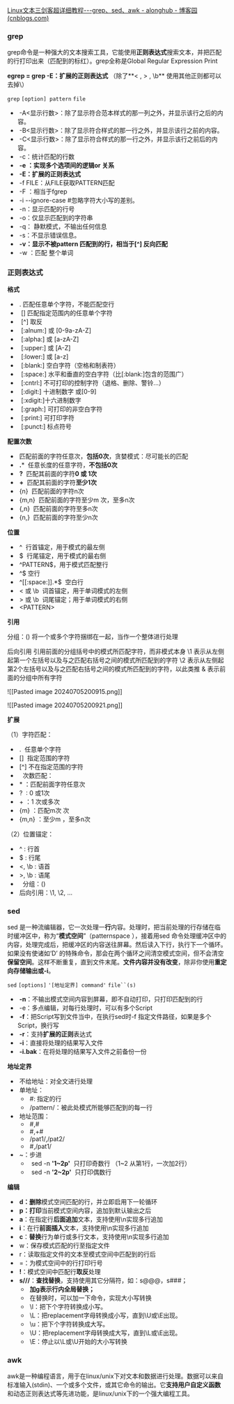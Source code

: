 

[Linux文本三剑客超详细教程---grep、sed、awk - alonghub - 博客园 (cnblogs.com)](https://www.cnblogs.com/along21/p/10366886.html)
### grep

grep命令是一种强大的文本搜索工具，它能使用**正则表达式**搜索文本，并把匹配的行打印出来（匹配到的标红）。grep全称是Global Regular Expression Print

**egrep = grep -E：扩展的正则表达式** （除了**\< , \> , \b** 使用其他正则都可以去掉\）

`grep` `[option] pattern` `file`

-  -A<显示行数>：除了显示符合范本样式的那一列之外，并显示该行之后的内容。
-  -B<显示行数>：除了显示符合样式的那一行之外，并显示该行之前的内容。
-  -C<显示行数>：除了显示符合样式的那一行之外，并显示该行之前后的内容。
-  -c：统计匹配的行数
-  **-e ：实现多个选项间的逻辑or 关系**
-  **-E：扩展的正则表达式**
-  -f FILE：从FILE获取PATTERN匹配
-  -F ：相当于fgrep
-  -i --ignore-case #忽略字符大小写的差别。
-  -n：显示匹配的行号
-  -o：仅显示匹配到的字符串
-  -q： 静默模式，不输出任何信息
-  -s：不显示错误信息。
-  **-v：显示不被pattern 匹配到的行，相当于[^] 反向匹配**
-  -w ：匹配 整个单词

### 正则表达式

**格式**

-  . 匹配任意单个字符，不能匹配空行
-   [] 匹配指定范围内的任意单个字符
-   [^] 取反
-   [:alnum:] 或 [0-9a-zA-Z]
-   [:alpha:] 或 [a-zA-Z]
-   [:upper:] 或 [A-Z]
-   [:lower:] 或 [a-z]
-   [:blank:] 空白字符（空格和制表符）
-   [:space:] 水平和垂直的空白字符（比[:blank:]包含的范围广）
-   [:cntrl:] 不可打印的控制字符（退格、删除、警铃...）
-   [:digit:] 十进制数字 或[0-9]
-   [:xdigit:]十六进制数字
-   [:graph:] 可打印的非空白字符
-   [:print:] 可打印字符
-   [:punct:] 标点符号

**配置次数**
-  匹配前面的字符任意次，**包括0次**，贪婪模式：尽可能长的匹配
-  **.***  任意长度的任意字符，**不包括0次**
-  **\?**  匹配其前面的字符**0 或 1次**
-  **\+**  匹配其前面的字符**至少1次**
-  \{n\}  匹配前面的字符n次
-  \{m,n\}  匹配前面的字符至少m 次，至多n次
-  \{,n\}  匹配前面的字符至多n次
-  \{n,\}  匹配前面的字符至少n次

**位置**
-  ^  行首锚定，用于模式的最左侧
-  $  行尾锚定，用于模式的最右侧
-  ^PATTERN$，用于模式匹配整行
-  ^$ 空行
-  ^[[:space:]].*$  空白行
-  \< 或 \b  词首锚定，用于单词模式的左侧
-  \> 或 \b  词尾锚定；用于单词模式的右侧
-  \<PATTERN\>

**引用**

分组：\(\) 将一个或多个字符捆绑在一起，当作一个整体进行处理

后向引用
引用前面的分组括号中的模式所匹配字符，而非模式本身
\1 表示从左侧起第一个左括号以及与之匹配右括号之间的模式所匹配到的字符
\2 表示从左侧起第2个左括号以及与之匹配右括号之间的模式所匹配到的字符，以此类推
\& 表示前面的分组中所有字符

![[Pasted image 20240705200915.png]]

![[Pasted image 20240705200921.png]]

 **扩展**

（1）字符匹配：

-  .  任意单个字符
-  []  指定范围的字符
-  [^] 不在指定范围的字符
-    次数匹配：
-  * ：匹配前面字符任意次
-  ?  : 0 或1次
-  + ：1 次或多次
-  {m} ：匹配m次 次
-  {m,n} ：至少m ，至多n次

（2）位置锚定：

-  ^ : 行首
-  $ : 行尾
-  \<, \b : 语首
-  \>, \b : 语尾
-    分组：()
-  后向引用：\1, \2, ...

### sed

sed 是一种流编辑器，它一次处理一**行**内容。处理时，把当前处理的行存储在临时缓冲区中，称为“**模式空间**”（patternspace ），接着用sed 命令处理缓冲区中的内容，处理完成后，把缓冲区的内容送往屏幕。然后读入下行，执行下一个循环。如果没有使诸如‘D’ 的特殊命令，那会在两个循环之间清空模式空间，但不会清空**保留空间**。这样不断重复，直到文件末尾。**文件内容并没有改变**，除非你使用**重定向存储输出或-i**。

`sed` `[options]` `'[地址定界] command'` `file``(s)`

-  **-n**：不输出模式空间内容到屏幕，即不自动打印，只打印匹配到的行
-  -e：多点编辑，对每行处理时，可以有多个Script
-  **-f**：把Script写到文件当中，在执行sed时-f 指定文件路径，如果是多个Script，换行写
-  **-r**：支持**扩展的正则**表达式
-  **-i**：直接将处理的结果写入文件
-  **-i.bak**：在将处理的结果写入文件之前备份一份

 **地址定界**
-  不给地址：对全文进行处理
-  单地址：
    -  #: 指定的行
    -  /pattern/：被此处模式所能够匹配到的每一行
-  地址范围：
    -  #,#
    -  #,+#
    -  /pat1/,/pat2/
    -  #,/pat1/
-  ~：步进
    -   sed -n **'1~2p'**  只打印奇数行 （1~2 从第1行，一次加2行）
    -   sed -n **'2~2p'**  只打印偶数行

**编辑**

-  **d：删除**模式空间匹配的行，并立即启用下一轮循环
-  **p：打印**当前模式空间内容，追加到默认输出之后
-  **a**：在指定行**后面追加**文本，支持使用\n实现多行追加
-  **i**：在行**前面插入**文本，支持使用\n实现多行追加
-  **c**：**替换**行为单行或多行文本，支持使用\n实现多行追加
-  w：保存模式匹配的行至指定文件
-  r：读取指定文件的文本至模式空间中匹配到的行后
-  =：为模式空间中的行打印行号
-  **!**：模式空间中匹配行**取反**处理
-  **s///**：**查找替换**，支持使用其它分隔符，如：s@@@，s###；
    -  **加g表示行内全局替换；**
    -  在替换时，可以加一下命令，实现大小写转换
    -  \l：把下个字符转换成小写。
    -  \L：把replacement字母转换成小写，直到\U或\E出现。
    -  \u：把下个字符转换成大写。
    -  \U：把replacement字母转换成大写，直到\L或\E出现。
    -  \E：停止以\L或\U开始的大小写转换



### awk

awk是一种编程语言，用于在linux/unix下对文本和数据进行处理。数据可以来自标准输入(stdin)、一个或多个文件，或其它命令的输出。它**支持用户自定义函数**和动态正则表达式等先进功能，是linux/unix下的一个强大编程工具。

